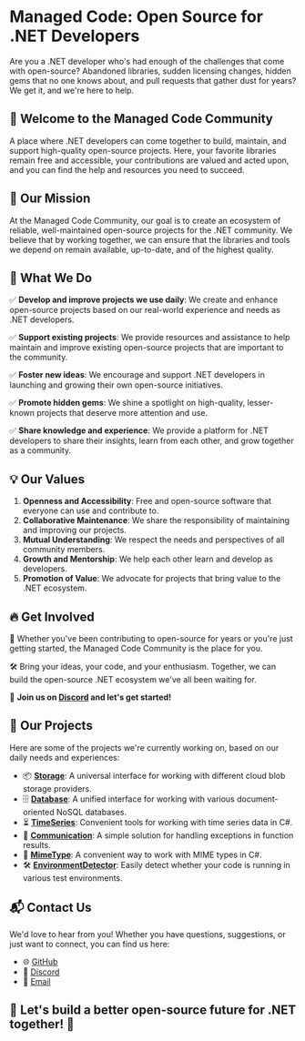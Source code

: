 # Managed Code: Open Source for .NET Developers

Are you a .NET developer who's had enough of the challenges that come with open-source? Abandoned libraries, sudden licensing changes, hidden gems that no one knows about, and pull requests that gather dust for years? We get it, and we're here to help.


## 👥 Welcome to the **Managed Code Community**

A place where .NET developers can come together to build, maintain, and support high-quality open-source projects. Here, your favorite libraries remain free and accessible, your contributions are valued and acted upon, and you can find the help and resources you need to succeed.


## 🎯 Our Mission

At the Managed Code Community, our goal is to create an ecosystem of reliable, well-maintained open-source projects for the .NET community. We believe that by working together, we can ensure that the libraries and tools we depend on remain available, up-to-date, and of the highest quality.


## 🚀 What We Do

✅ **Develop and improve projects we use daily**: We create and enhance open-source projects based on our real-world experience and needs as .NET developers.

✅ **Support existing projects**: We provide resources and assistance to help maintain and improve existing open-source projects that are important to the community.

✅ **Foster new ideas**: We encourage and support .NET developers in launching and growing their own open-source initiatives.

✅ **Promote hidden gems**: We shine a spotlight on high-quality, lesser-known projects that deserve more attention and use.

✅ **Share knowledge and experience**: We provide a platform for .NET developers to share their insights, learn from each other, and grow together as a community.


## 💡 Our Values

1. **Openness and Accessibility**: Free and open-source software that everyone can use and contribute to.
2. **Collaborative Maintenance**: We share the responsibility of maintaining and improving our projects.
3. **Mutual Understanding**: We respect the needs and perspectives of all community members.
4. **Growth and Mentorship**: We help each other learn and develop as developers.
5. **Promotion of Value**: We advocate for projects that bring value to the .NET ecosystem.


## 🔥 Get Involved  

🎉 Whether you've been contributing to open-source for years or you're just getting started, the Managed Code Community is the place for you.

🛠️ Bring your ideas, your code, and your enthusiasm. Together, we can build the open-source .NET ecosystem we've all been waiting for.

🎤 **Join us on [Discord](https://discord.gg/3wsxCRMmKp) and let's get started!**


## 📌 Our Projects

Here are some of the projects we're currently working on, based on our daily needs and experiences:

- 📦 [**Storage**](https://github.com/managedcode/Storage): A universal interface for working with different cloud blob storage providers.
- 🗄️ [**Database**](https://github.com/managedcode/Database): A unified interface for working with various document-oriented NoSQL databases.
- ⏳ [**TimeSeries**](https://github.com/managedcode/TimeSeries): Convenient tools for working with time series data in C#.
- 💬 [**Communication**](https://github.com/managedcode/Communication): A simple solution for handling exceptions in function results.
- 📂 [**MimeType**](https://github.com/managedcode/MimeTypes): A convenient way to work with MIME types in C#.
- 🛠️ [**EnvironmentDetector**](https://github.com/managedcode/EnvironmentDetector): Easily detect whether your code is running in various test environments.


## 📬 Contact Us

We'd love to hear from you! Whether you have questions, suggestions, or just want to connect, you can find us here:

- 🌐 [GitHub](https://github.com/managedcode)
- 💬 [Discord](https://discord.gg/3wsxCRMmKp)
- 📧 [Email](mailto:opensource@managed-code.com)


## 🚀 **Let's build a better open-source future for .NET together!** 🚀
